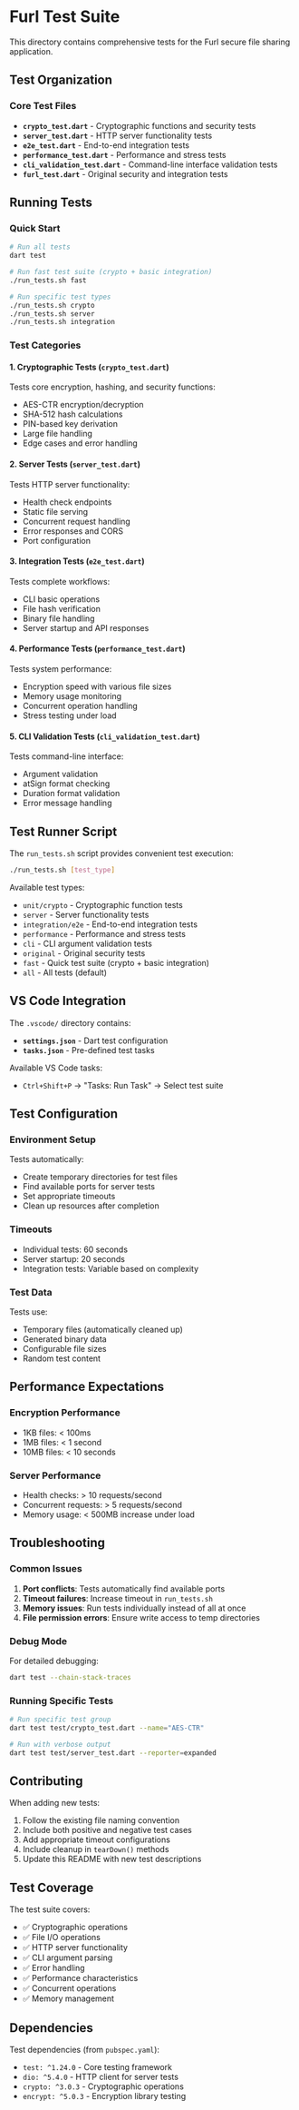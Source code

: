 # Furl Test Suite

This directory contains comprehensive tests for the Furl secure file sharing application.

## Test Organization

### Core Test Files

- **`crypto_test.dart`** - Cryptographic functions and security tests
- **`server_test.dart`** - HTTP server functionality tests  
- **`e2e_test.dart`** - End-to-end integration tests
- **`performance_test.dart`** - Performance and stress tests
- **`cli_validation_test.dart`** - Command-line interface validation tests
- **`furl_test.dart`** - Original security and integration tests

## Running Tests

### Quick Start

```bash
# Run all tests
dart test

# Run fast test suite (crypto + basic integration)
./run_tests.sh fast

# Run specific test types
./run_tests.sh crypto
./run_tests.sh server
./run_tests.sh integration
```

### Test Categories

#### 1. Cryptographic Tests (`crypto_test.dart`)
Tests core encryption, hashing, and security functions:
- AES-CTR encryption/decryption
- SHA-512 hash calculations
- PIN-based key derivation
- Large file handling
- Edge cases and error handling

#### 2. Server Tests (`server_test.dart`)
Tests HTTP server functionality:
- Health check endpoints
- Static file serving
- Concurrent request handling
- Error responses and CORS
- Port configuration

#### 3. Integration Tests (`e2e_test.dart`)
Tests complete workflows:
- CLI basic operations
- File hash verification
- Binary file handling
- Server startup and API responses

#### 4. Performance Tests (`performance_test.dart`)
Tests system performance:
- Encryption speed with various file sizes
- Memory usage monitoring
- Concurrent operation handling
- Stress testing under load

#### 5. CLI Validation Tests (`cli_validation_test.dart`)
Tests command-line interface:
- Argument validation
- atSign format checking
- Duration format validation
- Error message handling

## Test Runner Script

The `run_tests.sh` script provides convenient test execution:

```bash
./run_tests.sh [test_type]
```

Available test types:
- `unit/crypto` - Cryptographic function tests
- `server` - Server functionality tests
- `integration/e2e` - End-to-end integration tests
- `performance` - Performance and stress tests
- `cli` - CLI argument validation tests
- `original` - Original security tests
- `fast` - Quick test suite (crypto + basic integration)
- `all` - All tests (default)

## VS Code Integration

The `.vscode/` directory contains:
- **`settings.json`** - Dart test configuration
- **`tasks.json`** - Pre-defined test tasks

Available VS Code tasks:
- `Ctrl+Shift+P` → "Tasks: Run Task" → Select test suite

## Test Configuration

### Environment Setup
Tests automatically:
- Create temporary directories for test files
- Find available ports for server tests
- Set appropriate timeouts
- Clean up resources after completion

### Timeouts
- Individual tests: 60 seconds
- Server startup: 20 seconds
- Integration tests: Variable based on complexity

### Test Data
Tests use:
- Temporary files (automatically cleaned up)
- Generated binary data
- Configurable file sizes
- Random test content

## Performance Expectations

### Encryption Performance
- 1KB files: < 100ms
- 1MB files: < 1 second
- 10MB files: < 10 seconds

### Server Performance
- Health checks: > 10 requests/second
- Concurrent requests: > 5 requests/second
- Memory usage: < 500MB increase under load

## Troubleshooting

### Common Issues

1. **Port conflicts**: Tests automatically find available ports
2. **Timeout failures**: Increase timeout in `run_tests.sh`
3. **Memory issues**: Run tests individually instead of all at once
4. **File permission errors**: Ensure write access to temp directories

### Debug Mode

For detailed debugging:
```bash
dart test --chain-stack-traces
```

### Running Specific Tests

```bash
# Run specific test group
dart test test/crypto_test.dart --name="AES-CTR"

# Run with verbose output
dart test test/server_test.dart --reporter=expanded
```

## Contributing

When adding new tests:
1. Follow the existing file naming convention
2. Include both positive and negative test cases
3. Add appropriate timeout configurations
4. Include cleanup in `tearDown()` methods
5. Update this README with new test descriptions

## Test Coverage

The test suite covers:
- ✅ Cryptographic operations
- ✅ File I/O operations
- ✅ HTTP server functionality
- ✅ CLI argument parsing
- ✅ Error handling
- ✅ Performance characteristics
- ✅ Concurrent operations
- ✅ Memory management

## Dependencies

Test dependencies (from `pubspec.yaml`):
- `test: ^1.24.0` - Core testing framework
- `dio: ^5.4.0` - HTTP client for server tests
- `crypto: ^3.0.3` - Cryptographic operations
- `encrypt: ^5.0.3` - Encryption library testing
